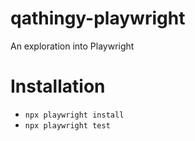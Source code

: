 # qathingy-playwright
 An exploration into Playwright

# Installation
* ```npx playwright install```
* ```npx playwright test```